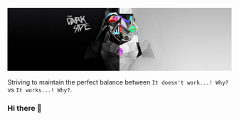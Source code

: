 ![](https://github.com/SparshKesari/SparshKesari/blob/main/assests/cover.jpg)

Striving to maintain the perfect balance between `It doesn't work...! Why?` vs `It works...! Why?`.



### Hi there 👋

<!--
**SparshKesari/SparshKesari** is a ✨ _special_ ✨ repository because its `README.md` (this file) appears on your GitHub profile.



Here are some ideas to get you started:

- 🔭 I’m currently working on ...
- 🌱 I’m currently learning ...
- 👯 I’m looking to collaborate on ...
- 🤔 I’m looking for help with ...
- 💬 Ask me about ...
- 📫 How to reach me: ...
- 😄 Pronouns: ...
- ⚡ Fun fact: ...
-->
